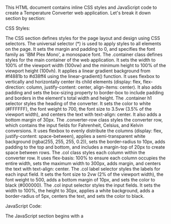 This HTML document contains inline CSS styles and JavaScript code to create a Temperature Converter web application. Let's break it down section by section:

CSS Styles:

The CSS section defines styles for the page layout and design using CSS selectors.
The universal selector (*) is used to apply styles to all elements on the page. It sets the margin and padding to 0, and specifies the font family as 'IBM Plex Mono', a monospace font.
The .container class defines styles for the main container of the web application. It sets the width to 100% of the viewport width (100vw) and the minimum height to 100% of the viewport height (100vh). It applies a linear gradient background from #f4881b to #d38ff4 using the linear-gradient() function. It uses flexbox to vertically and horizontally center its child elements (display: flex, flex-direction: column, justify-content: center, align-items: center). It also adds padding and sets the box-sizing property to border-box to include padding and borders in the element's total width and height.
The .container h1 selector styles the heading of the converter. It sets the color to white (#FFFFFF), the font weight to 700, the font size to 3.5vw (3.5% of the viewport width), and centers the text with text-align: center. It also adds a bottom margin of 30px.
The .converter-row class styles the converter row, which contains the input fields for Fahrenheit, Celsius, and Kelvin conversions. It uses flexbox to evenly distribute the columns (display: flex, justify-content: space-between), applies a semi-transparent white background (rgba(255, 255, 255, 0.2)), sets the border-radius to 10px, adds padding to the top and bottom, and includes a margin-top of 20px to create space between rows.
The .col class styles each column within the converter row. It uses flex-basis: 100% to ensure each column occupies the entire width, sets the maximum width to 300px, adds margin, and centers the text with text-align: center.
The .col label selector styles the labels for each input field. It sets the font size to 2vw (2% of the viewport width), the font weight to 500, adds a bottom margin of 10px, and sets the color to black (#000000).
The .col input selector styles the input fields. It sets the width to 100%, the height to 30px, applies a white background, adds a border-radius of 5px, centers the text, and sets the color to black.


JavaScript Code:

The JavaScript section begins with a <script> tag and contains code that handles temperature conversion based on user input.
It retrieves the Celsius, Fahrenheit, and Kelvin input elements using document.getElementById().
The code sets up event listeners (oninput) for the Celsius, Fahrenheit, and Kelvin input fields to handle temperature conversions.
When the Celsius input field changes (celsius.oninput), the code calculates the corresponding Fahrenheit value using the conversion formula (parseFloat(celsius.value) * 9) / 5 + 32. It then updates the Fahrenheit input field (fahrenheit.value) with the converted value. Similarly, it calculates the Kelvin value using (parseFloat(celsius.value) + 273.15) and updates the Kelvin input field (kelvin.value).
The same process occurs for the Fahrenheit and Kelvin input fields. When the Fahrenheit input field changes (fahrenheit.oninput), the code calculates the Celsius and Kelvin values using the conversion formulas, and updates the corresponding input fields. When the Kelvin input field changes (kelvin.oninput), the code calculates the Fahrenheit and Celsius values and updates the input fields accordingly.
  
  
 I hope that this description helped you to understant the above code.

  ![Screenshot](https://github.com/Anujit1/Web_Development_Project/assets/129964900/ef60e5c7-110a-4c01-a89c-0f6d729b68eb)

